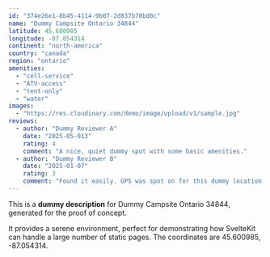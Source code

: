 ```yaml
---
id: "374e26e1-8b45-4114-9b07-2d837b70bd0c"
name: "Dummy Campsite Ontario 34844"
latitude: 45.600985
longitude: -87.054314
continent: "north-america"
country: "canada"
region: "ontario"
amenities:
  - "cell-service"
  - "ATV-access"
  - "tent-only"
  - "water"
images:
  - "https://res.cloudinary.com/demo/image/upload/v1/sample.jpg"
reviews:
  - author: "Dummy Reviewer A"
    date: "2025-05-013"
    rating: 4
    comment: "A nice, quiet dummy spot with some basic amenities."
  - author: "Dummy Reviewer B"
    date: "2025-01-07"
    rating: 3
    comment: "Found it easily. GPS was spot on for this dummy location."
---
```


This is a **dummy description** for Dummy Campsite Ontario 34844, generated for the proof of concept.

It provides a serene environment, perfect for demonstrating how SvelteKit can handle a large number of static pages. The coordinates are 45.600985, -87.054314.
